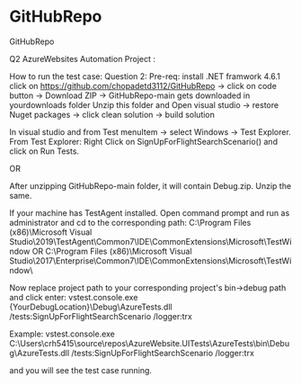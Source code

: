 # GitHubRepo
GitHubRepo


Q2 AzureWebsites Automation Project :


How to run the test case: Question 2:
Pre-req: install .NET framwork 4.6.1 
click on https://github.com/chopadetd3112/GitHubRepo -> click on code button -> Download ZIP -> GitHubRepo-main gets downloaded in yourdownloads folder
Unzip this folder and Open visual studio -> restore Nuget packages -> click clean solution -> build solution

In visual studio and from Test menuItem -> select Windows -> Test Explorer. From Test Explorer: Right Click on SignUpForFlightSearchScenario() and click on Run Tests.

OR

After unzipping GitHubRepo-main folder, it will contain Debug.zip. Unzip the same.

If your machine has TestAgent installed. Open command prompt and run as administrator and cd to the corresponding path: C:\Program Files (x86)\Microsoft Visual Studio\2019\TestAgent\Common7\IDE\CommonExtensions\Microsoft\TestWindow
OR C:\Program Files (x86)\Microsoft Visual Studio\2017\Enterprise\Common7\IDE\CommonExtensions\Microsoft\TestWindow\

Now replace project path to your corresponding project's bin->debug path and click enter: vstest.console.exe {YourDebugLocation}\Debug\AzureTests.dll /tests:SignUpForFlightSearchScenario /logger:trx

Example: vstest.console.exe C:\Users\crh5415\source\repos\AzureWebsite.UITests\AzureTests\bin\Debug\AzureTests.dll /tests:SignUpForFlightSearchScenario /logger:trx

and you will see the test case running.
